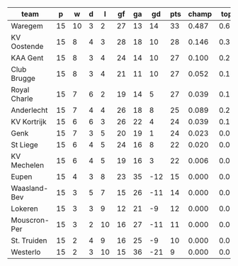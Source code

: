 |     team     | p  | w  | d | l  | gf | ga | gd  | pts | champ | top2  | top3  | top4  |  5-7  | bot4  | bot3  | bot2  |
|--------------|----|----|---|----|----|----|-----|-----|-------|-------|-------|-------|-------|-------|-------|-------|
| Waregem      | 15 | 10 | 3 |  2 | 27 | 13 |  14 |  33 | 0.487 | 0.696 | 0.815 | 0.889 | 0.090 | 0.000 | 0.000 | 0.000|
| KV Oostende  | 15 |  8 | 4 |  3 | 28 | 18 |  10 |  28 | 0.146 | 0.332 | 0.482 | 0.619 | 0.264 | 0.001 | 0.000 | 0.000|
| KAA Gent     | 15 |  8 | 3 |  4 | 24 | 14 |  10 |  27 | 0.100 | 0.236 | 0.382 | 0.515 | 0.311 | 0.001 | 0.000 | 0.000|
| Club Brugge  | 15 |  8 | 3 |  4 | 21 | 11 |  10 |  27 | 0.052 | 0.134 | 0.241 | 0.356 | 0.356 | 0.002 | 0.001 | 0.000|
| Royal Charle | 15 |  7 | 6 |  2 | 19 | 14 |   5 |  27 | 0.039 | 0.110 | 0.199 | 0.305 | 0.362 | 0.004 | 0.001 | 0.000|
| Anderlecht   | 15 |  7 | 4 |  4 | 26 | 18 |   8 |  25 | 0.089 | 0.228 | 0.371 | 0.500 | 0.320 | 0.001 | 0.000 | 0.000|
| KV Kortrijk  | 15 |  6 | 6 |  3 | 26 | 22 |   4 |  24 | 0.039 | 0.114 | 0.202 | 0.306 | 0.361 | 0.006 | 0.001 | 0.000|
| Genk         | 15 |  7 | 3 |  5 | 20 | 19 |   1 |  24 | 0.023 | 0.072 | 0.141 | 0.225 | 0.342 | 0.009 | 0.002 | 0.001|
| St Liege     | 15 |  6 | 4 |  5 | 24 | 16 |   8 |  22 | 0.020 | 0.059 | 0.117 | 0.191 | 0.312 | 0.013 | 0.004 | 0.001|
| KV Mechelen  | 15 |  6 | 4 |  5 | 19 | 16 |   3 |  22 | 0.006 | 0.021 | 0.047 | 0.084 | 0.215 | 0.038 | 0.013 | 0.003|
| Eupen        | 15 |  4 | 3 |  8 | 23 | 35 | -12 |  15 | 0.000 | 0.001 | 0.003 | 0.009 | 0.051 | 0.244 | 0.128 | 0.056|
| Waasland-Bev | 15 |  3 | 5 |  7 | 15 | 26 | -11 |  14 | 0.000 | 0.000 | 0.000 | 0.001 | 0.008 | 0.553 | 0.360 | 0.197|
| Lokeren      | 15 |  3 | 3 |  9 | 12 | 21 |  -9 |  12 | 0.000 | 0.000 | 0.000 | 0.001 | 0.003 | 0.729 | 0.545 | 0.355|
| Mouscron-Per | 15 |  3 | 2 | 10 | 16 | 27 | -11 |  11 | 0.000 | 0.000 | 0.000 | 0.000 | 0.002 | 0.742 | 0.572 | 0.378|
| St. Truiden  | 15 |  2 | 4 |  9 | 16 | 25 |  -9 |  10 | 0.000 | 0.000 | 0.000 | 0.000 | 0.002 | 0.800 | 0.644 | 0.446|
| Westerlo     | 15 |  2 | 3 | 10 | 15 | 36 | -21 |   9 | 0.000 | 0.000 | 0.000 | 0.000 | 0.001 | 0.856 | 0.729 | 0.563|
